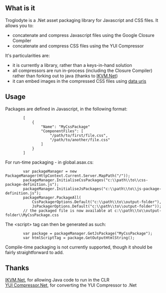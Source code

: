 ## What is it

Troglodyte is a .Net asset packaging library for Javascript and CSS files. It allows you to:

*    concatenate and compress Javascript files using the Google Closure Compiler
*    concatenate and compress CSS files using the YUI Compressor

It's particularities are:

*    it is currently a library, rather than a keys-in-hand solution
*    all compressors are run in-process (including the Closure Compiler) rather than forking out to java (thanks to [IKVM.Net](http://www.ikvm.net))
*    it can embed images in the compressed CSS files using [data uris](http://en.wikipedia.org/wiki/Data_URI_scheme)

## Usage

Packages are defined in Javascript, in the following format:

            [
                {
                    "Name": "MyCssPackage"
                    "ComponentFiles": [
                        "/path/to/first/file.css",
                        "/path/to/another/file.css"
                    ]
                }
            ]

For run-time packaging - in global.asax.cs:

            var packageManager = new PackageManager(HttpContext.Current.Server.MapPath("/"));
            packageManager.InitialiseCssPackages("c:\\path\\to\\css-package-definition.js");
            packageManager.InitialiseJsPackages("c:\\path\\to\\js-package-definition.js");
            packageManager.PackageAll(
                CssPackagerOptions.Default("c:\\path\\to\\output-folder"),
                JsPackagerOptions.Default("c:\\path\\to\\output-folder"));
            // the packaged file is now available at c:\\path\\to\\output-folder\\MyCssPackage.css

The &lt;script&gt; tag can then be generated as such:

            var package = packageManager.GetJsPackage("MyCssPackage");
            var htmlScriptTag = package.GetOutputHtmlString();

Compile-time packaging is not currently supported, though it should be fairly straightforward to add.

## Thanks

[IKVM.Net](http://www.ikvm.net), for allowing Java code to run in the CLR  
[YUI Compressor.Net](http://yuicompressor.codeplex.com), for converting the YUI Compressor to .Net
